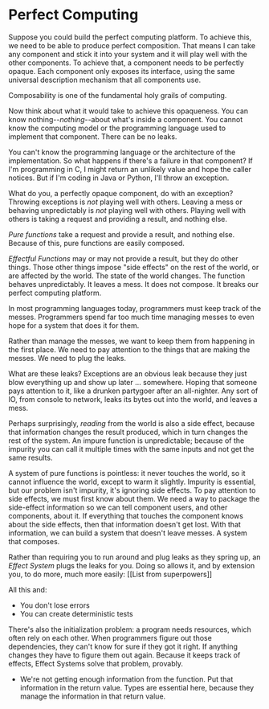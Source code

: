 # Perfect Computing

Suppose you could build the perfect computing platform.
To achieve this, we need to be able to produce perfect composition.
That means I can take any component and stick it into your system and it will play well with the other components.
To achieve that, a component needs to be perfectly opaque.
Each component only exposes its interface, using the same universal description mechanism that all components use.

Composability is one of the fundamental holy grails of computing.

Now think about what it would take to achieve this opaqueness.
You can know nothing--*nothing*--about what's inside a component.
You cannot know the computing model or the programming language used to implement that component.
There can be no leaks.

You can't know the programming language or the architecture of the implementation.
So what happens if there's a failure in that component?
If I'm programming in C, I might return an unlikely value and hope the caller notices.
But if I'm coding in Java or Python, I'll throw an exception.

What do you, a perfectly opaque component, do with an exception?
Throwing exceptions is *not* playing well with others.
Leaving a mess or behaving unpredictably is *not* playing well with others.
Playing well with others is taking a request and providing a result, and nothing else.

*Pure functions* take a request and provide a result, and nothing else.
Because of this, pure functions are easily composed.

*Effectful Functions* may or may not provide a result, but they do other things.
Those other things impose "side effects" on the rest of the world, or are affected by the world.
The state of the world changes.
The function behaves unpredictably.
It leaves a mess.
It does not compose.
It breaks our perfect computing platform.

In most programming languages today, programmers must keep track of the messes.
Programmers spend far too much time managing messes to even hope for a system that does it for them.

Rather than manage the messes, we want to keep them from happening in the first place.
We need to pay attention to the things that are making the messes.
We need to plug the leaks.

What are these leaks?
Exceptions are an obvious leak because they just blow everything up and show up later ... somewhere.
Hoping that someone pays attention to it, like a drunken partygoer after an all-nighter.
Any sort of IO, from console to network, leaks its bytes out into the world, and leaves a mess.

Perhaps surprisingly, *reading* from the world is also a side effect, because that information changes the result produced, which in turn changes the rest of the system.
An impure function is unpredictable; because of the impurity you can call it multiple times with the same inputs and not get the same results.

A system of pure functions is pointless: it never touches the world, so it cannot influence the world, except to warm it slightly.
Impurity is essential, but our problem isn't impurity, it's ignoring side effects.
To pay attention to side effects, we must first know about them.
We need a way to package the side-effect information so we can tell component users, and other components, about it.
If everything that touches the component knows about the side effects, then that information doesn't get lost.
With that information, we can build a system that doesn't leave messes.
A system that composes.

Rather than requiring you to run around and plug leaks as they spring up, an *Effect System* plugs the leaks for you.
Doing so allows it, and by extension you, to do more, much more easily:
[[List from superpowers]]

All this and:

- You don't lose errors
- You can create deterministic tests

There's also the initialization problem: a program needs resources, which often rely on each other.
When programmers figure out those dependencies, they can't know for sure if they got it right.
If anything changes they have to figure them out again.
Because it keeps track of effects, Effect Systems solve that problem, provably.

- We're not getting enough information from the function.
  Put that information in the return value.
  Types are essential here, because they manage the information in that return value.
